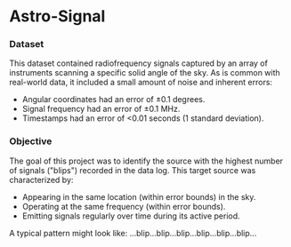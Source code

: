# Astro-Signal

### Dataset
This dataset contained radiofrequency signals captured by an array of instruments scanning a specific solid angle of the sky. As is common with real-world data, it included a small amount of noise and inherent errors:
- Angular coordinates had an error of ±0.1 degrees.
- Signal frequency had an error of ±0.1 MHz.
- Timestamps had an error of <0.01 seconds (1 standard deviation).

### Objective
The goal of this project was to identify the source with the highest number of signals ("blips") recorded in the data log. This target source was characterized by:
- Appearing in the same location (within error bounds) in the sky.
- Operating at the same frequency (within error bounds).
- Emitting signals regularly over time during its active period.

A typical pattern might look like:
...blip...blip...blip...blip...blip...blip...

